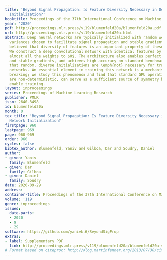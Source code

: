 ```yaml
---
title: 'Beyond Signal Propagation: Is Feature Diversity Necessary in Deep Neural Network
  Initialization?'
booktitle: Proceedings of the 37th International Conference on Machine Learning
year: '2020'
pdf: http://proceedings.mlr.press/v119/blumenfeld20a/blumenfeld20a.pdf
url: http://proceedings.mlr.press/v119/blumenfeld20a.html
abstract: Deep neural networks are typically initialized with random weights, with
  variances chosen to facilitate signal propagation and stable gradients. It is also
  believed that diversity of features is an important property of these initializations.
  We construct a deep convolutional network with identical features by initializing
  almost all the weights to $0$. The architecture also enables perfect signal propagation
  and stable gradients, and achieves high accuracy on standard benchmarks. This indicates
  that random, diverse initializations are \emph{not} necessary for training neural
  networks. An essential element in training this network is a mechanism of symmetry
  breaking; we study this phenomenon and find that standard GPU operations, which
  are non-deterministic, can serve as a sufficient source of symmetry breaking to
  enable training.
layout: inproceedings
series: Proceedings of Machine Learning Research
publisher: PMLR
issn: 2640-3498
id: blumenfeld20a
month: 0
tex_title: 'Beyond Signal Propagation: Is Feature Diversity Necessary in Deep Neural
  Network Initialization?'
firstpage: 960
lastpage: 969
page: 960-969
order: 960
cycles: false
bibtex_author: Blumenfeld, Yaniv and Gilboa, Dar and Soudry, Daniel
author:
- given: Yaniv
  family: Blumenfeld
- given: Dar
  family: Gilboa
- given: Daniel
  family: Soudry
date: 2020-09-29
address: 
container-title: Proceedings of the 37th International Conference on Machine Learning
volume: '119'
genre: inproceedings
issued:
  date-parts:
  - 2020
  - 9
  - 29
software: https://github.com/yanivbl6/BeyondSigProp
extras:
- label: Supplementary PDF
  link: http://proceedings.mlr.press/v119/blumenfeld20a/blumenfeld20a-supp.pdf
# Format based on citeproc: http://blog.martinfenner.org/2013/07/30/citeproc-yaml-for-bibliographies/
---
```

